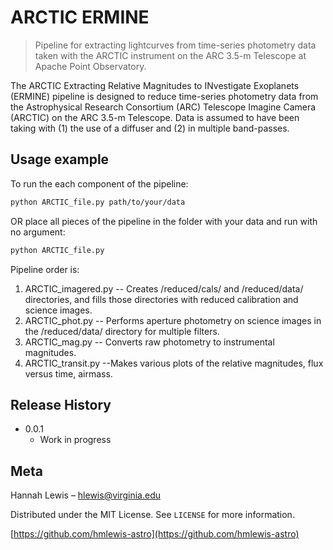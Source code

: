 # ARCTIC ERMINE
> Pipeline for extracting lightcurves from time-series photometry data taken with the ARCTIC instrument on the ARC 3.5-m Telescope at Apache Point Observatory.

The ARCTIC Extracting Relative Magnitudes to INvestigate Exoplanets (ERMINE) pipeline is designed to reduce time-series photometry data from the Astrophysical Research Consortium (ARC) Telescope Imagine Camera (ARCTIC) on the ARC 3.5-m Telescope. Data is assumed to have been taking with (1) the use of a diffuser and (2) in multiple band-passes.

<!-- [](header.png) -->

<!-- ## Installation-->

<!--OS X & Linux: -->

<!--```sh
npm install my-crazy-module --save```-->

<!--Windows: -->

<!--```sh
edit autoexec.bat
``` -->

## Usage example

To run the each component of the pipeline:

```sh
python ARCTIC_file.py path/to/your/data 
```
    
OR place all pieces of the pipeline in the folder with your data and run with no argument:

```sh
python ARCTIC_file.py
```
Pipeline order is:
1. ARCTIC_imagered.py -- Creates /reduced/cals/ and /reduced/data/ directories, and fills those directories with reduced calibration and science images.
2. ARCTIC_phot.py -- Performs aperture photometry on science images in the /reduced/data/ directory for multiple filters.
3. ARCTIC_mag.py -- Converts raw photometry to instrumental magnitudes.
4. ARCTIC_transit.py --Makes various plots of the relative magnitudes, flux versus time, airmass.

<!--## Development setup -->

<!-- Describe how to install all development dependencies and how to run an automated test-suite of some kind. Potentially do this for multiple platforms. -->

<!-- ```sh
make install
npm test
``` -->

## Release History

* 0.0.1
    * Work in progress

## Meta

Hannah Lewis – hlewis@virginia.edu

Distributed under the MIT License. See ``LICENSE`` for more information.

[https://github.com/hmlewis-astro](https://github.com/hmlewis-astro)
